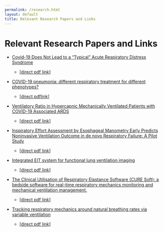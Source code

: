 ```yaml
---
permalink: /research.html
layout: default
title: Relevant Research Papers and Links
---
```


# Relevant Research Papers and Links

  * [Covid-19 Does Not Lead to a “Typical” Acute Respiratory Distress Syndrome](https://www.atsjournals.org/doi/abs/10.1164/rccm.202003-0817LE) 
    * [[direct pdf link]](https://www.atsjournals.org/doi/pdf/10.1164/rccm.202003-0817LE)

  * [COVID-19 pneumonia: different respiratory treatment for different phenotypes?](https://link.springer.com/article/10.1007/s00134-020-06033-2) 
    * [[direct pdflink]](https://link.springer.com/content/pdf/10.1007/s00134-020-06033-2.pdf)

  * [Ventilatory Ratio in Hypercapnic Mechanically Ventilated Patients with COVID-19 Associated ARDS](https://www.atsjournals.org/doi/abs/10.1164/rccm.202002-0373LE) 
    * [[direct pdf link]](https://www.atsjournals.org/doi/pdf/10.1164/rccm.202002-0373LE)

  * [Inspiratory Effort Assessment by Esophageal Manometry Early Predicts Noninvasive Ventilation Outcome in de novo Respiratory Failure: A Pilot Study](https://www.atsjournals.org/doi/abs/10.1164/rccm.201912-2512OC) 
    * [[direct pdf link]](https://www.atsjournals.org/doi/pdf/10.1164/rccm.201912-2512OC)

  * [Integrated EIT system for functional lung ventilation imaging](https://www.ncbi.nlm.nih.gov/pubmed/31345220)
    * [[direct pdf link]](https://www.ncbi.nlm.nih.gov/pmc/articles/PMC6659234/pdf/12938_2019_Article_701.pdf)

  * [The Clinical Utilisation of Respiratory Elastance Software (CURE Soft): a bedside software for real-time respiratory mechanics monitoring and mechanical ventilation management.](https://www.ncbi.nlm.nih.gov/pubmed/25270094)
    * [[direct pdf link]](https://www.ncbi.nlm.nih.gov/pmc/articles/PMC4192763/pdf/12938_2014_Article_875.pdf)

  * [Tracking respiratory mechanics around natural breathing rates via variable ventilation](https://www.ncbi.nlm.nih.gov/pubmed/32317734)
    * [[direct pdf link]](https://www.ncbi.nlm.nih.gov/pmc/articles/PMC7174375/pdf/41598_2020_Article_63663.pdf)
